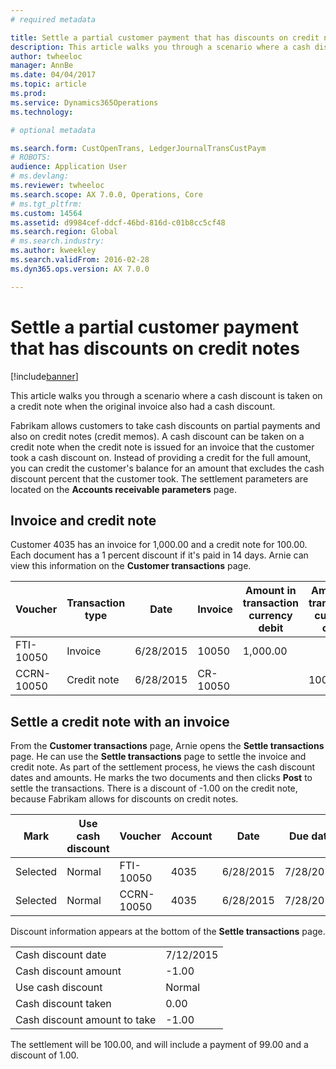 ```yaml
---
# required metadata

title: Settle a partial customer payment that has discounts on credit notes
description: This article walks you through a scenario where a cash discount is taken on a credit note when the original invoice also had a cash discount. 
author: twheeloc
manager: AnnBe
ms.date: 04/04/2017
ms.topic: article
ms.prod: 
ms.service: Dynamics365Operations
ms.technology: 

# optional metadata

ms.search.form: CustOpenTrans, LedgerJournalTransCustPaym
# ROBOTS: 
audience: Application User
# ms.devlang: 
ms.reviewer: twheeloc
ms.search.scope: AX 7.0.0, Operations, Core
# ms.tgt_pltfrm: 
ms.custom: 14564
ms.assetid: d9984cef-ddcf-46bd-816d-c01b8cc5cf48
ms.search.region: Global
# ms.search.industry: 
ms.author: kweekley
ms.search.validFrom: 2016-02-28
ms.dyn365.ops.version: AX 7.0.0

---
```


# Settle a partial customer payment that has discounts on credit notes

[!include[banner](../includes/banner.md)]


This article walks you through a scenario where a cash discount is taken on a credit note when the original invoice also had a cash discount. 

Fabrikam allows customers to take cash discounts on partial payments and also on credit notes (credit memos). A cash discount can be taken on a credit note when the credit note is issued for an invoice that the customer took a cash discount on. Instead of providing a credit for the full amount, you can credit the customer's balance for an amount that excludes the cash discount percent that the customer took. The settlement parameters are located on the **Accounts receivable parameters** page.

## Invoice and credit note
Customer 4035 has an invoice for 1,000.00 and a credit note for 100.00. Each document has a 1 percent discount if it's paid in 14 days. Arnie can view this information on the **Customer transactions** page.

| Voucher    | Transaction type | Date      | Invoice  | Amount in transaction currency debit | Amount in transaction currency credit | Balance  | Currency |
|------------|------------------|-----------|----------|--------------------------------------|---------------------------------------|----------|----------|
| FTI-10050  | Invoice          | 6/28/2015 | 10050    | 1,000.00                             |                                       | 1,000.00 | USD      |
| CCRN-10050 | Credit note      | 6/28/2015 | CR-10050 |                                      | 100.00                                | -100.00  | USD      |

## Settle a credit note with an invoice
From the **Customer transactions** page, Arnie opens the **Settle transactions** page. He can use the **Settle transactions** page to settle the invoice and credit note. As part of the settlement process, he views the cash discount dates and amounts. He marks the two documents and then clicks **Post** to settle the transactions. There is a discount of -1.00 on the credit note, because Fabrikam allows for discounts on credit notes.

| Mark     | Use cash discount | Voucher    | Account | Date      | Due date  | Invoice  | Amount in transaction currency | Currency | Amount to settle |
|----------|-------------------|------------|---------|-----------|-----------|----------|--------------------------------|----------|------------------|
| Selected | Normal            | FTI-10050  | 4035    | 6/28/2015 | 7/28/2015 | 10050    | 1,000.00                       | USD      | 990.00           |
| Selected | Normal            | CCRN-10050 | 4035    | 6/28/2015 | 7/28/2015 | CR-10050 | -100.00                        | USD      | -99.00           |

Discount information appears at the bottom of the **Settle transactions** page.

|                              |           |
|------------------------------|-----------|
| Cash discount date           | 7/12/2015 |
| Cash discount amount         | -1.00     |
| Use cash discount            | Normal    |
| Cash discount taken          | 0.00      |
| Cash discount amount to take | -1.00     |

The settlement will be 100.00, and will include a payment of 99.00 and a discount of 1.00.



